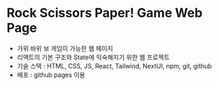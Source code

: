 # Rock Scissors Paper! Game Web Page
- 가위 바위 보 게임이 가능한 웹 페이지
- 리액트의 기본 구조와 State에 익숙해지기 위한 웹 프로젝트
- 기술 스택 : HTML, CSS, JS, React, Tailwind, NextUI, npm, git, github
- 배포 : github pages 이용

